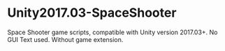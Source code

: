 # Unity2017.03-SpaceShooter
Space Shooter game scripts, compatible with Unity version 2017.03+. No GUI Text used.
Without game extension. 
